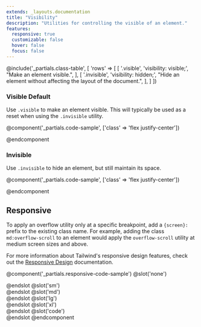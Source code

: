 ```yaml
---
extends: _layouts.documentation
title: "Visibility"
description: "Utilities for controlling the visible of an element."
features:
  responsive: true
  customizable: false
  hover: false
  focus: false
---
```


@include('_partials.class-table', [
  'rows' => [
    [
      '.visible',
      'visibility: visible;',
      "Make an element visible.",
    ],
    [
      '.invisible',
      'visibility: hidden;',
      "Hide an element without affecting the layout of the document.",
    ],
  ]
])

### Visible <span class="ml-2 font-semibold text-grey text-sm uppercase tracking-wide">Default</span>

Use `.visible` to make an element visible. This will typically be used as a reset when using the `.invisible` utility.

@component('_partials.code-sample', ['class' => 'flex justify-center'])
<div class="visible bg-grey-light w-24 h-24 rounded-full"></div>
@endcomponent

### Invisible

Use `.invisible` to hide an element, but still maintain its space.

@component('_partials.code-sample', ['class' => 'flex justify-center'])
<div class="invisible bg-grey-light w-24 h-24 rounded-full"></div>
@endcomponent

## Responsive

To apply an overflow utility only at a specific breakpoint, add a `{screen}:` prefix to the existing class name. For example, adding the class `md:overflow-scroll` to an element would apply the `overflow-scroll` utility at medium screen sizes and above.

For more information about Tailwind's responsive design features, check out the [Responsive Design](/docs/responsive-design) documentation.

@component('_partials.responsive-code-sample')
@slot('none')
<div class="flex justify-center">
  <div class="visible bg-grey-light w-24 h-24 rounded-full"></div>
</div>
@endslot
@slot('sm')
<div class="flex justify-center">
  <div class="invisible bg-grey-light w-24 h-24 rounded-full"></div>
</div>
@endslot
@slot('md')
<div class="flex justify-center">
  <div class="visible bg-grey-light w-24 h-24 rounded-full"></div>
</div>
@endslot
@slot('lg')
<div class="flex justify-center">
  <div class="invisible bg-grey-light w-24 h-24 rounded-full"></div>
</div>
@endslot
@slot('xl')
<div class="flex justify-center">
  <div class="visible bg-grey-light w-24 h-24 rounded-full"></div>
</div>
@endslot
@slot('code')
<div class="none:visible sm:invisible md:visible lg:invisible xl:visible ..."></div>
@endslot
@endcomponent
